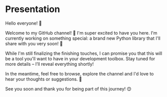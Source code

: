 # Presentation

Hello everyone! 👋

Welcome to my GitHub channel! 🎉 I'm super excited to have you here. I'm currently working on something special: a brand new Python library that I'll share with you very soon! 🚀

While I'm still finalizing the finishing touches, I can promise you that this will be a tool you'll want to have in your development toolbox. Stay tuned for more details – I’ll reveal everything shortly!

In the meantime, feel free to browse, explore the channel and I'd love to hear your thoughts or suggestions. 💬

See you soon and thank you for being part of this journey! 😊
